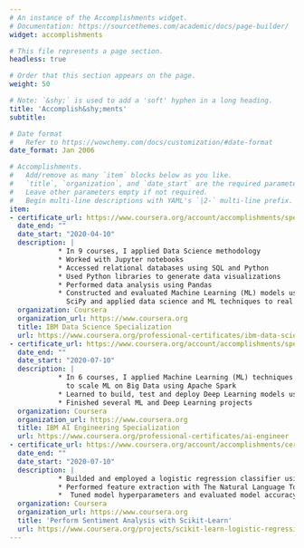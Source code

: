 ```yaml
---
# An instance of the Accomplishments widget.
# Documentation: https://sourcethemes.com/academic/docs/page-builder/
widget: accomplishments

# This file represents a page section.
headless: true

# Order that this section appears on the page.
weight: 50

# Note: `&shy;` is used to add a 'soft' hyphen in a long heading.
title: 'Accomplish&shy;ments'
subtitle:

# Date format
#   Refer to https://wowchemy.com/docs/customization/#date-format
date_format: Jan 2006

# Accomplishments.
#   Add/remove as many `item` blocks below as you like.
#   `title`, `organization`, and `date_start` are the required parameters.
#   Leave other parameters empty if not required.
#   Begin multi-line descriptions with YAML's `|2-` multi-line prefix.
item:
- certificate_url: https://www.coursera.org/account/accomplishments/specialization/certificate/WANKVTDUMF2G
  date_end: ""
  date_start: "2020-04-10"
  description: |
            * In 9 courses, I applied Data Science methodology 
            * Worked with Jupyter notebooks 
            * Accessed relational databases using SQL and Python 
            * Used Python libraries to generate data visualizations 
            * Performed data analysis using Pandas 
            * Constructed and evaluated Machine Learning (ML) models using Scikit learn and  
              SciPy and applied data science and ML techniques to real location data sets  
  organization: Coursera
  organization_url: https://www.coursera.org
  title: IBM Data Science Specialization
  url: https://www.coursera.org/professional-certificates/ibm-data-science
- certificate_url: https://www.coursera.org/account/accomplishments/specialization/certificate/562XFPRHV6G9
  date_end: ""
  date_start: "2020-07-10"
  description: |
            * In 6 courses, I applied Machine Learning (ML) techniques such as regression, classification, clustering, and recommender systems and became able 
              to scale ML on Big Data using Apache Spark 
            * Learned to build, test and deploy Deep Learning models using libraries such as Keras, PyTorch, and Tensorflow 
            * Finished several ML and Deep Learning projects
  organization: Coursera
  organization_url: https://www.coursera.org
  title: IBM AI Engineering Specialization
  url: https://www.coursera.org/professional-certificates/ai-engineer
- certificate_url: https://www.coursera.org/account/accomplishments/certificate/YDNDAZRXKSBS
  date_end: ""
  date_start: "2020-07-10"
  description: | 
            * Builded and employed a logistic regression classifier using Scikit-Learn 
            * Performed feature extraction with The Natural Language Toolkit (NLTK) 
            *  Tuned model hyperparameters and evaluated model accuracy
  organization: Coursera
  organization_url: https://www.coursera.org
  title: 'Perform Sentiment Analysis with Scikit-Learn'
  url: https://www.coursera.org/projects/scikit-learn-logistic-regression-sentiment-analysis
---
```

